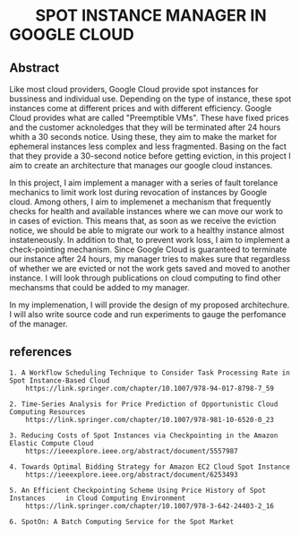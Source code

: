 
&nbsp;&nbsp;&nbsp;&nbsp;&nbsp;&nbsp; SPOT INSTANCE MANAGER IN GOOGLE CLOUD
============================================================================

Abstract
------------------
Like most cloud providers, Google Cloud provide spot instances for bussiness and individual use. Depending on the type of instance, these spot instances come at different prices and with different efficiency. Google Cloud provides what are called "Preemptible VMs". These have fixed prices and the customer acknoledges that they will be terminated after 24 hours whith a 30 seconds notice. Using these, they aim to make the market for ephemeral instances less complex and less fragmented. Basing on the fact that they provide a 30-second notice before getting eviction, in this project I aim to create an architecture that manages our google cloud instances. 

In this project, I aim implement a manager with a series of fault torelance mechanics to limit work lost during revocation of instances by Google cloud. Among others, I aim to implemenet a mechanism that frequently checks for health and available instances where we can move our work to in cases of eviction. This means that, as soon as we receive the eviction notice, we should be able to migrate our work to a healthy instance almost instateneously. In addition to that, to prevent work loss, I aim to implement a check-pointing mechanism. Since Google Cloud is guaranteed to terminate our instance after 24 hours, my manager tries to makes sure that regardless of whether we are evicted or not the work gets saved and moved to another instance. I will look through publications on cloud computing to find other mechansms that could be added to my manager.

In my implemenation, I will provide the design of my proposed architechure. I will also write source code and run experiments to gauge the perfomance of the manager. 


references
-----------
    1. A Workflow Scheduling Technique to Consider Task Processing Rate in        Spot Instance-Based Cloud
        https://link.springer.com/chapter/10.1007/978-94-017-8798-7_59

    2. Time-Series Analysis for Price Prediction of Opportunistic Cloud           Computing Resources
        https://link.springer.com/chapter/10.1007/978-981-10-6520-0_23
    
    3. Reducing Costs of Spot Instances via Checkpointing in the Amazon           Elastic Compute Cloud
        https://ieeexplore.ieee.org/abstract/document/5557987
    
    4. Towards Optimal Bidding Strategy for Amazon EC2 Cloud Spot Instance
        https://ieeexplore.ieee.org/abstract/document/6253493
    
    5. An Efficient Checkpointing Scheme Using Price History of Spot Instances     in Cloud Computing Environment
        https://link.springer.com/chapter/10.1007/978-3-642-24403-2_16

    6. SpotOn: A Batch Computing Service for the Spot Market


